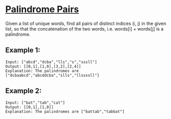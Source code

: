 # [Palindrome Pairs](https://leetcode.com/problems/palindrome-pairs/)

Given a list of unique words, find all pairs of distinct indices (i, j) in the given list, so that the concatenation of the two words, i.e. words[i] + words[j] is a palindrome.

## Example 1:

    Input: ["abcd","dcba","lls","s","sssll"]
    Output: [[0,1],[1,0],[3,2],[2,4]] 
    Explanation: The palindromes are ["dcbaabcd","abcddcba","slls","llssssll"]

## Example 2:

    Input: ["bat","tab","cat"]
    Output: [[0,1],[1,0]] 
    Explanation: The palindromes are ["battab","tabbat"]